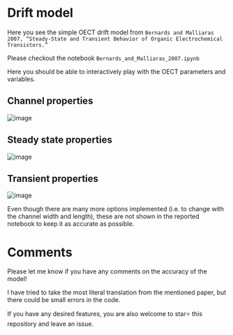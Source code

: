 # Drift model
Here you see the simple OECT drift model from 
`Bernards and Malliaras 2007, “Steady-State and Transient Behavior of Organic Electrochemical Transistors.”`

Please checkout the notebook 
`Bernards_and_Malliaras_2007.ipynb`

Here you should be able to interactively play with the OECT parameters and variables.


## Channel properties
![image](https://github.com/SwaggerNiels/Bernards_and_Malliaras_2007/assets/58084010/8c7be4e6-3da2-40a5-ab54-6f34495c4a69)
## Steady state properties
![image](https://github.com/SwaggerNiels/Bernards_and_Malliaras_2007/assets/58084010/aa0bc2b3-3b66-4d08-9ba0-1a1ebcf83771)
## Transient properties
![image](https://github.com/SwaggerNiels/Bernards_and_Malliaras_2007/assets/58084010/a0459158-6e57-419a-ae6e-a88051a8f527)

Even though there are many more options implemented (i.e. to change with the channel width and length),
these are not shown in the reported notebook to keep it as accurate as possible.

# Comments

Please let me know if you have any comments on the accuracy of the model!

I have tried to take the most literal translation from the mentioned paper, but there could be small errors in the code.

If you have any desired features, you are also welcome to star⭐ this repository and leave an issue.
